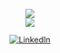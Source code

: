 <!--
**SpyrosKou/SpyrosKou** is a ✨ _special_ ✨ repository because its `README.md` (this file) appears on your GitHub profile.

Here are some ideas to get you started:

- 🔭 I’m currently working on ...
- 🌱 I’m currently learning ...
- 👯 I’m looking to collaborate on ...
- 🤔 I’m looking for help with ...
- 💬 Ask me about ...
- 📫 How to reach me: ...
- 😄 Pronouns: ...
- ⚡ Fun fact: ...
-->

<!--<h4 align="center">GitHub Stats</h4>-->
<p align="center">
  <img src ="https://github-readme-stats.vercel.app/api?username=SpyrosKou&show_icons=true&count_private=true">
  <BR>
  <img src ="https://github-readme-stats.vercel.app/api/top-langs/?username=SpyrosKou&layout=compact&hide_border=true">
  </p>
<p align="center">
	<a href="https://www.linkedin.com/in/spyroskoukas/"><img src="https://img.shields.io/badge/LinkedIn--_.svg?style=social&logo=linkedin" alt="LinkedIn"></a>
</p>
